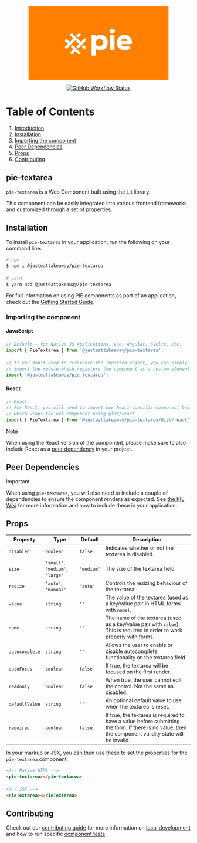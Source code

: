 <p align="center">
  <img align="center" src="../../../readme_image.png" height="200" alt="">
</p>

<p align="center">
  <a href="https://www.npmjs.com/@justeattakeaway/pie-textarea">
    <img alt="GitHub Workflow Status" src="https://img.shields.io/npm/v/@justeattakeaway/pie-textarea.svg">
  </a>
</p>

# Table of Contents

1. [Introduction](#pie-textarea)
2. [Installation](#installation)
3. [Importing the component](#importing-the-component)
4. [Peer Dependencies](#peer-dependencies)
5. [Props](#props)
6. [Contributing](#contributing)

## pie-textarea

`pie-textarea` is a Web Component built using the Lit library.

This component can be easily integrated into various frontend frameworks and customized through a set of properties.


## Installation

To install `pie-textarea` in your application, run the following on your command line:

```bash
# npm
$ npm i @justeattakeaway/pie-textarea

# yarn
$ yarn add @justeattakeaway/pie-textarea
```

For full information on using PIE components as part of an application, check out the [Getting Started Guide](https://github.com/justeattakeaway/pie/wiki/Getting-started-with-PIE-Web-Components).


### Importing the component

#### JavaScript
```js
// Default – for Native JS Applications, Vue, Angular, Svelte, etc.
import { PieTextarea } from '@justeattakeaway/pie-textarea';

// If you don't need to reference the imported object, you can simply
// import the module which registers the component as a custom element.
import '@justeattakeaway/pie-textarea';
```

#### React
```js
// React
// For React, you will need to import our React-specific component build
// which wraps the web component using ​@lit/react
import { PieTextarea } from '@justeattakeaway/pie-textarea/dist/react';
```

> [!NOTE]
> When using the React version of the component, please make sure to also
> include React as a [peer dependency](#peer-dependencies) in your project.


## Peer Dependencies

> [!IMPORTANT]
> When using `pie-textarea`, you will also need to include a couple of dependencies to ensure the component renders as expected. See [the PIE Wiki](https://github.com/justeattakeaway/pie/wiki/Getting-started-with-PIE-Web-Components#expected-dependencies) for more information and how to include these in your application.


## Props

| Property | Type | Default | Description |
|---|---|---|---|
| `disabled` | `boolean` | `false`| Indicates whether or not the textarea is disabled. |
| `size` | `'small'`, `'medium'`, `'large'` | `'medium'` | The size of the textarea field. |
| `resize` | `'auto'`, `'manual'` | `'auto'` | Controls the resizing behaviour of the textarea. |
| `value` | `string` | `''` | The value of the textarea (used as a key/value pair in HTML forms with `name`). |
| `name` | `string` | `''` | The name of the textarea (used as a key/value pair with `value`). This is required in order to work properly with forms. |
| `autocomplete` | `string` | `''` | Allows the user to enable or disable autocomplete functionality on the textarea field. |
| `autoFocus` | `boolean` | `false` | If true, the textarea will be focused on the first render. |
| `readonly` | `boolean` | `false` | When true, the user cannot edit the control. Not the same as disabled. |
| `defaultValue` | `string` | `''` | An optional default value to use when the textarea is reset. |
| `required` | `boolean` | `false` | If true, the textarea is required to have a value before submitting the form. If there is no value, then the component validity state will be invalid. |

In your markup or JSX, you can then use these to set the properties for the `pie-textarea` component:

```html
<!-- Native HTML -->
<pie-textarea></pie-textarea>

<!-- JSX -->
<PieTextarea></PieTextarea>
```

## Contributing

Check out our [contributing guide](https://github.com/justeattakeaway/pie/wiki/Contributing-Guide) for more information on [local development](https://github.com/justeattakeaway/pie/wiki/Contributing-Guide#local-development) and how to run specific [component tests](https://github.com/justeattakeaway/pie/wiki/Contributing-Guide#testing).
